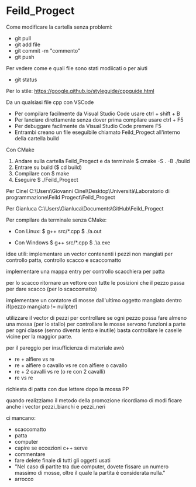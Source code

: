 # Feild_Progect

Come modificare la cartella senza problemi:
- git pull 
- git add file
- git commit -m "commento"
- git push

Per vedere come e quali file sono stati modiicati o per aiuti
- git status

Per lo stile: https://google.github.io/styleguide/cppguide.html


Da un qualsiasi file cpp con VSCode
- Per compilare facilmente da Visual Studio Code usare ctrl + shift + B
- Per lanciare direttamente senza dover prima compilare usare ctrl + F5
- Per debuggare facilmente da Visual Studio Code premere F5
- Entrambi creano un file eseguibile chiamato Feild_Progect all'interno della cartella build

Con CMake
1) Andare sulla cartella Feild_Progect e da terminale $ cmake -S . -B ./build
2) Entrare su build ($ cd build)
3) Compilare con $ make
4) Eseguire $ ./Feild_Progect

Per Cinel  C:\Users\Giovanni Cinel\Desktop\Università\Laboratorio di programmazione\Feild Progect\Feild_Progect

Per Gianluca C:\Users\Gianluca\Documents\GitHub\Feild_Progect

Per compilare da terminale senza CMake:
- Con Linux: 
$ g++ src/*.cpp
$ ./a.out

- Con Windows
$ g++ src/*.cpp
$ .\a.exe

idee utili:
implementare un vector contenenti i pezzi non mangiati per controllo patta, controllo scacco e scaccomatto

implementare una mappa entry per controllo scacchiera per patta

per lo scacco ritornare un vettore con tutte le posizioni che il pezzo passa per dare scacco (per lo scaccomatto)

implementare un contatore di mosse dall'ultimo oggetto mangiato dentro if(pezzo mangiato != nullpter)

utilizzare il vector di pezzi per controllare se ogni pezzo possa fare almeno una mossa (per lo stallo) per controllare le mosse servono funzioni a parte per ogni classe (senno diventa lento e inutile) basta controllare le caselle vicine per la maggior parte.

per il pareggio per insufficienza di materiale avrò 
- re + alfiere vs re
- re + alfiere o cavallo vs re con alfiere o cavallo
- re + 2 cavalli vs re (o re con 2 cavalli)
- re vs re

richiesta di patta con due lettere dopo la mossa PP


quando realizziamo il metodo della promozione ricordiamo di modi
ficare anche i vector pezzi_bianchi e pezzi_neri

ci mancano:
- scaccomatto
- patta 
- computer
- capire se eccezioni c++ serve
- commentare
- fare delete finale di tutti gli oggetti usati
- "Nel caso di partite tra due computer, dovete fissare un numero massimo di mosse, oltre il quale la partita è considerata nulla."
- arrocco
